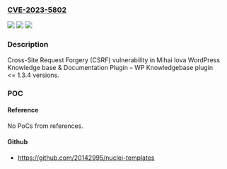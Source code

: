 ### [CVE-2023-5802](https://cve.mitre.org/cgi-bin/cvename.cgi?name=CVE-2023-5802)
![](https://img.shields.io/static/v1?label=Product&message=WordPress%20Knowledge%20base%20%26%20Documentation%20Plugin%20%E2%80%93%20WP%20Knowledgebase&color=blue)
![](https://img.shields.io/static/v1?label=Version&message=n%2Fa%3C%3D%201.3.4%20&color=brighgreen)
![](https://img.shields.io/static/v1?label=Vulnerability&message=CWE-352%20Cross-Site%20Request%20Forgery%20(CSRF)&color=brighgreen)

### Description

Cross-Site Request Forgery (CSRF) vulnerability in Mihai Iova WordPress Knowledge base & Documentation Plugin – WP Knowledgebase plugin <= 1.3.4 versions.

### POC

#### Reference
No PoCs from references.

#### Github
- https://github.com/20142995/nuclei-templates

